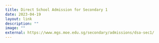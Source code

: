 ```yaml
---
title: Direct School Admission for Secondary 1
date: 2023-04-19
layout: link
description: ""
image: ""
external: https://www.mgs.moe.edu.sg/secondary/admissions/dsa-sec1/
---
```

